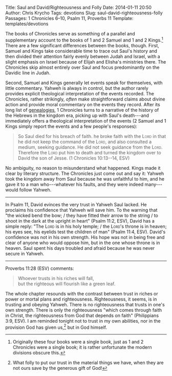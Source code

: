 Title: Saul and David/Righteousness and Folly
Date: 2014-01-11 20:50
Author: Chris Krycho
Tags: devotions
Slug: saul-david-righteousness-folly
Passages: 1 Chronicles 6–10, Psalm 11, Proverbs 11
Template: templates/devotions

The books of Chronicles serve as something of a parallel and supplementary account to the books of 1 and 2 Samuel and 1 and 2 Kings.[^kings] There are a few significant differences between the books, though. First, Samuel and Kings take considerable time to trace out Saul's history and then divided their attention fairly evenly between Judah and Israel, with a slight emphasis on Israel because of Elijah and Elisha's ministries there. The Chronicles skip almost entirely over Saul and focus predominantly on the Davidic line in Judah.

Second, Samuel and Kings generally let events speak for themselves, with little commentary. Yahweh is always in control, but the author rarely provides explicit theological interpretation of the events recorded. The Chronicles, rather strikingly, *often* make straightforward claims about divine action and provide moral commentary on the events they record. After its long list of [genealogies](/theology/grappling-with-genealogies.html), 1 Chronicles turns to a narrative of the history of the Hebrews in the kingdom era, picking up with Saul's death---and immediately offers a theological interpretation of the events (2 Samuel and 1 Kings simply report the events and a few people's responses):

> So Saul died for his breach of faith. he broke faith with the <span style="font-variant: small-caps">Lord</span> in that he did not keep the command of the <span style="font-variant: small-caps">Lord</span>, and also consulted a medium, seeking guidance. He did not seek guidance from the <span style="font-variant: small-caps">Lord</span>. Therefore the <span style="font-variant: small-caps">Lord</span> put him to death and turned the kingdom over to David the son of Jesse. (1 Chronicles 10:13--14, ESV)

No ambiguity, no reason to misunderstand what happened. Kings made it clear by literary structure. The Chronicles just come out and say it: Yahweh took the kingdom away from Saul because he was unfaithful to him, and he gave it to a man who---whatever his faults, and they were indeed many---would follow Yahweh.

---

In Psalm 11, David evinces the very trust in Yahweh Saul lacked. He proclaims his confidence that Yahweh will save him. To the warning that "the wicked bend the bow; / they have fitted their arrow to the string / to shoot in the dark at the upright in heart" (Psalm 11:2, ESV), David has a simple reply: "The <span style="font-variant: small-caps">Lord</span> is in his holy temple; / the <span style="font-variant: small-caps">Lord</span>'s throne is in heaven; his eyes see, his eyelids test the children of man" (Psalm 11:4, ESV). David's confidence was not in his own strength. His hope was not in being free and clear of anyone who would oppose him, but in the one whose throne is in heaven. Saul spent his days troubled and afraid because he was never secure in Yahweh.

---

Proverbs 11:28 (ESV) comments:

> Whoever trusts in his riches will fall,  
> but the righteous will flourish like a green leaf.

The whole chapter resounds with the contrast between trust in riches or power or mortal plans and righteousness. Righteousness, it seems, is in trusting and obeying Yahweh. There is no righteousness that trusts in one's own strength. There is only the righteousness "which comes through faith in Christ, the righteousness from God that depends on faith" (Philippians 3:9, ESV). I am reminded tonight not to trust in my own abilities, nor in the provision God has given us,[^provision] but in God himself.

[^kings]: Originally these four books were a single book, just as 1 and 2 Chronicles were a single book; it is rather unfortunate the modern divisions obscure this.

[^provision]: What folly to put our trust in the material things we have, when they are not ours save by the generous gift of God!